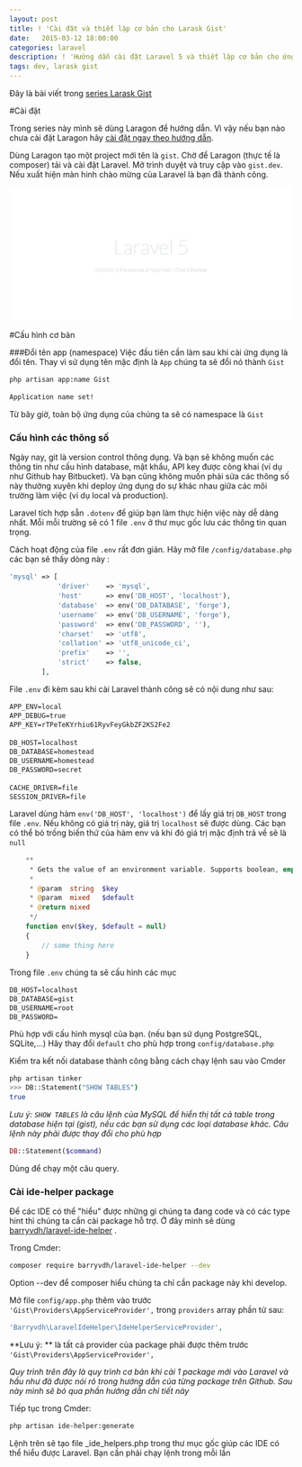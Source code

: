 ```yaml
---
layout: post
title: ! 'Cài đặt và thiết lập cơ bản cho Larask Gist'
date:   2015-03-12 18:00:00
categories: laravel
description: ! 'Hướng dẫn cài đặt Laravel 5 và thiết lập cơ bản cho ứng dụng'
tags: dev, larask gist
---
```


Đây là bài viết trong [series Larask Gist](/gioi-thieu-series-larask-gist/)

#Cài đặt

Trong series này mình sẽ dùng Laragon để hướng dẫn. Vì vậy nếu bạn nào chưa cài đặt Laragon hãy [cài đặt ngay theo hướng dẫn](/laragon-cai-dat-laravel-trong-mot-phut/).

Dùng Laragon tạo một project mới tên là `gist`. Chờ để Laragon (thực tế là composer) tải và cài đặt Laravel. Mở trình duyệt và truy cập vào `gist.dev`. Nếu xuất hiện màn hinh chào mừng của Laravel là bạn đã thành công.

![Welcome to Laravel](/assets/article_images/2015-12-03-larask-gist-cai-dat-va-cau-hinh-co-ban/welcome-laravel.jpg)

#Cấu hình cơ bản


###Đổi tên app (namespace)
Việc đầu tiên cần làm sau khi cài ứng dụng là đổi tên. Thay vì sử dụng tên mặc định là `App` chúng ta sẽ đổi nó thành `Gist`

```bash
php artisan app:name Gist
```

```bash
Application name set!
```

Từ bây giờ, toàn bộ ứng dụng của chúng ta sẽ có namespace là `Gist`

### Cấu hình các thông số

Ngày nay, git là version control thông dụng. Và bạn sẽ không muốn các thông tin như cấu hình database, mật khẩu, API key được công khai (ví dụ như Github hay Bitbucket). Và bạn cũng không muốn phải sửa các thông số này thường xuyên khi deploy ứng dụng do sự khác nhau giữa các môi trường làm việc (ví dụ local và production).

Laravel tích hợp sẵn `.dotenv` để giúp bạn làm thực hiện việc này dễ dàng nhất. Mỗi mỗi trường sẽ có 1 file `.env` ở thư mục gốc lưu các thông tin quan trọng. 

Cách hoạt động của file `.env` rất đơn giản. Hãy mở file `/config/database.php` các bạn sẽ thấy dòng này :

```php
'mysql' => [
			'driver'    => 'mysql',
			'host'      => env('DB_HOST', 'localhost'),
			'database'  => env('DB_DATABASE', 'forge'),
			'username'  => env('DB_USERNAME', 'forge'),
			'password'  => env('DB_PASSWORD', ''),
			'charset'   => 'utf8',
			'collation' => 'utf8_unicode_ci',
			'prefix'    => '',
			'strict'    => false,
		],
```

File `.env` đi kèm sau khi cài Laravel thành công sẽ có nội dung như sau:

```
APP_ENV=local
APP_DEBUG=true
APP_KEY=rTPeTeKYrhiu61RyvFeyGkbZF2KS2Fe2

DB_HOST=localhost
DB_DATABASE=homestead
DB_USERNAME=homestead
DB_PASSWORD=secret

CACHE_DRIVER=file
SESSION_DRIVER=file
```

Laravel dùng hàm `env('DB_HOST', 'localhost')` để lấy giá trị `DB_HOST` trong file `.env`. Nếu không có giá trị này,  giá trị `localhost` sẽ được dùng. Các bạn có thể bỏ trống biến thứ của hàm env và khi đó giá trị mặc định trả về sẽ là `null`

```php
	**
	 * Gets the value of an environment variable. Supports boolean, empty and null.
	 *
	 * @param  string  $key
	 * @param  mixed   $default
	 * @return mixed
	 */
	function env($key, $default = null)
	{
		// some thing here
	}
```

Trong file `.env` chúng ta sẽ cấu hình các mục 

```
DB_HOST=localhost
DB_DATABASE=gist
DB_USERNAME=root
DB_PASSWORD=
```

Phù hợp với cấu hình mysql của bạn. (nếu bạn sử dụng PostgreSQL, SQLite,...) Hãy thay đổi `default` cho phù hợp trong `config/database.php`

Kiểm tra kết nối database thành công bằng cách chạy lệnh sau vào Cmder

```bash
php artisan tinker
>>> DB::Statement("SHOW TABLES")
true
```

*Lưu ý: `SHOW TABLES` là câu lệnh của MySQL để hiển thị tất cả table trong database hiện tại (gist), nếu các bạn sử dụng các loại database khác. Câu lệnh này phải được thay đổi cho phù hợp*

```php
DB::Statement($command)
```
Dùng để chạy một câu query.

### Cài ide-helper package

Để các IDE có thể "hiểu" được những gì chúng ta đang code và có các type hint thì chúng ta cần cài package hỗ trợ. Ở đây mình sẽ dùng [barryvdh/laravel-ide-helper](https://github.com/barryvdh/laravel-ide-helper) . 

Trong Cmder: 

```bash
composer require barryvdh/laravel-ide-helper --dev
```
Option --dev để composer hiểu chúng ta chỉ cần package này khi develop.

Mở file `config/app.php` thêm vào trước `'Gist\Providers\AppServiceProvider',` trong `providers` array phần tử sau:

```php
'Barryvdh\LaravelIdeHelper\IdeHelperServiceProvider',
```

**Lưu ý: ** là tất cả provider của package phải được thêm trước `'Gist\Providers\AppServiceProvider',`

*Quy trình trên đây là quy trình cơ bản khi cài 1 package mới vào Laravel và hầu như đã được nói rõ trong hướng dẫn của từng package trên Github. Sau này mình sẽ bỏ qua phần hướng dẫn chỉ tiết này*

Tiếp tục trong Cmder:

```bash
php artisan ide-helper:generate
```

Lệnh trên sẽ tạo file _ide_helpers.php trong thư mục gốc giúp các IDE có thể hiểu được Laravel.  Bạn cần phải chạy lệnh trong mỗi lần 